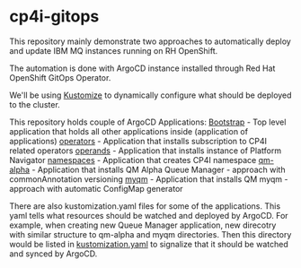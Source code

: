 # cp4i-gitops

This repository mainly demonstrate two approaches to automatically deploy and update IBM MQ instances running on RH OpenShift.

The automation is done with ArgoCD instance installed through Red Hat OpenShift GitOps Operator. 

We'll be using [Kustomize](https://kustomize.io/) to dynamically configure what should be deployed to the cluster. 

This repository holds couple of ArgoCD Applications: 
[Bootstrap](bootstrap.yaml) - Top level application that holds all other applications inside (application of applications)
[operators](operators/) - Application that installs subscription to CP4I related operators
[operands](operands/) - Application that installs instance of Platform Navigator
[namespaces](namespaces/) - Application that creates CP4I namespace 
[qm-alpha](qm-alpha/readme.md) - Application that installs QM Alpha Queue Manager - approach with commonAnnotation versioning
[myqm](myqm/readme.md) - Application that installs QM myqm - approach with automatic ConfigMap generator

There are also kustomization.yaml files for some of the applications. This yaml tells what resources should be watched and deployed by ArgoCD. For example, when creating new Queue Manager application, new direcotry with similar structure to qm-alpha and myqm directories. Then this directory would be listed in [kustomization.yaml](kustomization.yaml) to signalize that it should be watched and synced by ArgoCD. 

